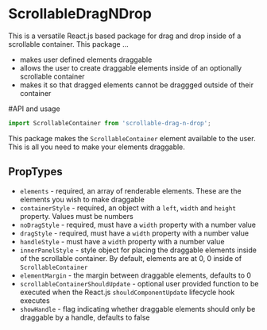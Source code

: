 # ScrollableDragNDrop
This is a versatile React.js based package for drag and drop inside of a scrollable container. This package ...

* makes user defined elements draggable
* allows the user to create draggable elements inside of an optionally scrollable container
* makes it so that dragged elements cannot be draggged outside of their container

#API and usage

```javascript
import ScrollableContainer from 'scrollable-drag-n-drop';

```

This package makes the `ScrollableContainer` element available to the user. This is all you need to make your elements draggable.

## PropTypes

* `elements` - required, an array of renderable elements. These are the elements you wish to make draggable
* `containerStyle` - required, an object with a `left`, `width` and `height` property. Values must be numbers 
* `noDragStyle` - required, must have a `width` property with a number value
* `dragStyle` - required, must have a `width` property with a number value
* `handleStyle` - must have a `width` property with a number value
* `innerPanelStyle` - style object for placing the draggable elements inside of the scrollable container. By default, elements are at 0, 0 inside of `ScrollableContainer`
* `elementMargin` - the margin between draggable elements, defaults to 0
* `scrollableContainerShouldUpdate` - optional user provided function to be executed when the React.js `shouldComponentUpdate` lifecycle hook executes
* `showHandle` - flag indicating whether draggable elements should only be draggable by a handle, defaults to false
